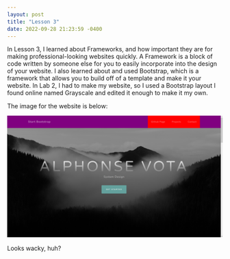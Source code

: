 ```yaml
---
layout: post
title: "Lesson 3"
date: 2022-09-28 21:23:59 -0400
---
```


In Lesson 3, I learned about Frameworks, and how important they are for making professional-looking websites quickly. A Framework is a block of code written by someone else for you to easily incorporate into the design of your website. I also learned about and used Bootstrap, which is a framework that allows you to build off of a template and make it your website. In Lab 2, I had to make my website, so I used a Bootstrap layout I found online named Grayscale and edited it enough to make it my own. 

The image for the website is below:

![coolimage](../images/Screenshot2.png "Text")

Looks wacky, huh?